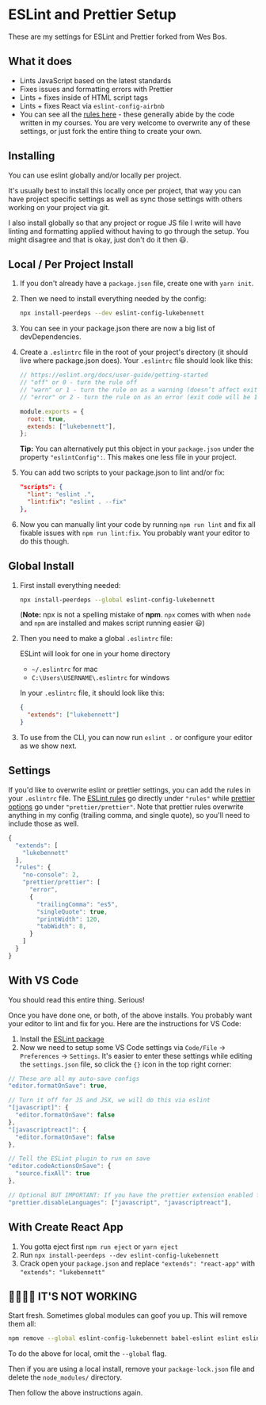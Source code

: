 # ESLint and Prettier Setup

These are my settings for ESLint and Prettier forked from Wes Bos.

## What it does

- Lints JavaScript based on the latest standards
- Fixes issues and formatting errors with Prettier
- Lints + fixes inside of HTML script tags
- Lints + fixes React via `eslint-config-airbnb`
- You can see all the [rules here](https://github.com/lukebennett88/eslint-config-lukebennett/blob/master/.eslintrc.js) - these generally abide by the code written in my courses. You are very welcome to overwrite any of these settings, or just fork the entire thing to create your own.

## Installing

You can use eslint globally and/or locally per project.

It's usually best to install this locally once per project, that way you can have project specific settings as well as sync those settings with others working on your project via git.

I also install globally so that any project or rogue JS file I write will have linting and formatting applied without having to go through the setup. You might disagree and that is okay, just don't do it then 😃.

## Local / Per Project Install

1. If you don't already have a `package.json` file, create one with `yarn init`.

2. Then we need to install everything needed by the config:

   ```bash
   npx install-peerdeps --dev eslint-config-lukebennett
   ```

3. You can see in your package.json there are now a big list of devDependencies.

4. Create a `.eslintrc` file in the root of your project's directory (it should live where package.json does). Your `.eslintrc` file should look like this:

   ```js
   // https://eslint.org/docs/user-guide/getting-started
   // "off" or 0 - turn the rule off
   // "warn" or 1 - turn the rule on as a warning (doesn’t affect exit code)
   // "error" or 2 - turn the rule on as an error (exit code will be 1)

   module.exports = {
     root: true,
     extends: ["lukebennett"],
   };
   ```

   **Tip:** You can alternatively put this object in your `package.json` under the property `"eslintConfig":`. This makes one less file in your project.

5. You can add two scripts to your package.json to lint and/or fix:

   ```json
   "scripts": {
     "lint": "eslint .",
     "lint:fix": "eslint . --fix"
   },
   ```

6. Now you can manually lint your code by running `npm run lint` and fix all fixable issues with `npm run lint:fix`. You probably want your editor to do this though.

## Global Install

1. First install everything needed:

   ```bash
   npx install-peerdeps --global eslint-config-lukebennett
   ```

   (**Note:** npx is not a spelling mistake of **npm**. `npx` comes with when `node` and `npm` are installed and makes script running easier 😃)

2. Then you need to make a global `.eslintrc` file:

   ESLint will look for one in your home directory

   - `~/.eslintrc` for mac
   - `C:\Users\USERNAME\.eslintrc` for windows

   In your `.eslintrc` file, it should look like this:

   ```json
   {
     "extends": ["lukebennett"]
   }
   ```

3. To use from the CLI, you can now run `eslint .` or configure your editor as we show next.

## Settings

If you'd like to overwrite eslint or prettier settings, you can add the rules in your `.eslintrc` file. The [ESLint rules](https://eslint.org/docs/rules/) go directly under `"rules"` while [prettier options](https://prettier.io/docs/en/options.html) go under `"prettier/prettier"`. Note that prettier rules overwrite anything in my config (trailing comma, and single quote), so you'll need to include those as well.

```js
{
  "extends": [
    "lukebennett"
  ],
  "rules": {
    "no-console": 2,
    "prettier/prettier": [
      "error",
      {
        "trailingComma": "es5",
        "singleQuote": true,
        "printWidth": 120,
        "tabWidth": 8,
      }
    ]
  }
}
```

## With VS Code

You should read this entire thing. Serious!

Once you have done one, or both, of the above installs. You probably want your editor to lint and fix for you. Here are the instructions for VS Code:

1. Install the [ESLint package](https://marketplace.visualstudio.com/items?itemName=dbaeumer.vscode-eslint)
2. Now we need to setup some VS Code settings via `Code/File` → `Preferences` → `Settings`. It's easier to enter these settings while editing the `settings.json` file, so click the `{}` icon in the top right corner:

```js
// These are all my auto-save configs
"editor.formatOnSave": true,

// Turn it off for JS and JSX, we will do this via eslint
"[javascript]": {
  "editor.formatOnSave": false
},
"[javascriptreact]": {
  "editor.formatOnSave": false
},

// Tell the ESLint plugin to run on save
"editor.codeActionsOnSave": {
  "source.fixAll": true
},

// Optional BUT IMPORTANT: If you have the prettier extension enabled for other languages like CSS and HTML, turn it off for JS since we are doing it through Eslint already
"prettier.disableLanguages": ["javascript", "javascriptreact"],
```

## With Create React App

1. You gotta eject first `npm run eject` or `yarn eject`
1. Run `npx install-peerdeps --dev eslint-config-lukebennett`
1. Crack open your `package.json` and replace `"extends": "react-app"` with `"extends": "lukebennett"`

## 🤬🤬🤬🤬 IT'S NOT WORKING

Start fresh. Sometimes global modules can goof you up. This will remove them all:

```bash
npm remove --global eslint-config-lukebennett babel-eslint eslint eslint-config-prettier eslint-config-airbnb eslint-plugin-html eslint-plugin-prettier eslint-plugin-import eslint-plugin-jsx-a11y eslint-plugin-react prettier eslint-plugin-react-hooks
```

To do the above for local, omit the `--global` flag.

Then if you are using a local install, remove your `package-lock.json` file and delete the `node_modules/` directory.

Then follow the above instructions again.
